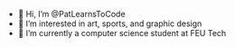 - 👋 Hi, I’m @PatLearnsToCode
- 👀 I’m interested in art, sports, and graphic design
- 🌱 I’m currently a computer science student at FEU Tech


<!---
PatLearnsToCode/PatLearnsToCode is a ✨ special ✨ repository because its `README.md` (this file) appears on your GitHub profile.
You can click the Preview link to take a look at your changes.
--->
